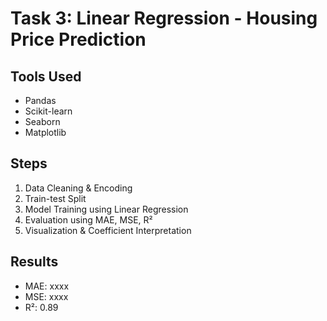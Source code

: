 # Task 3: Linear Regression - Housing Price Prediction

## Tools Used
- Pandas
- Scikit-learn
- Seaborn
- Matplotlib

## Steps
1. Data Cleaning & Encoding
2. Train-test Split
3. Model Training using Linear Regression
4. Evaluation using MAE, MSE, R²
5. Visualization & Coefficient Interpretation

## Results
- MAE: xxxx
- MSE: xxxx
- R²: 0.89

